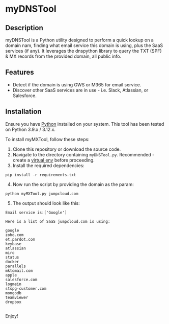 # myDNSTool

## Description
myDNSTool is a Python utility designed to perform a quick lookup on a domain nam, finding what email service this domain is using, plus the SaaS services (if any).
It leverages the dnspython library to query the TXT (SPF) & MX records from the provided domain, all public info. 

## Features
- Detect if the domain is using GWS or M365 for email service.
- Discover other SaaS services are in use - i.e. Slack, Atlassian, or Salesforce. 

## Installation

Ensure you have [Python](https://www.python.org/downloads/) installed on your system. This tool has been tested on Python 3.9.x / 3.12.x.

To install myMXTool, follow these steps:
1. Clone this repository or download the source code. 
2. Navigate to the directory containing `myDNSTool.py`. Recommended - create a [virtual env](https://docs.python.org/3/library/venv.html) before proceeding. 
3. Install the required dependencies:
```shell
pip install -r requirements.txt
```
4. Now run the script by providing the domain as the param:
```shell
python myMXTool.py jumpcloud.com  
```
5. The output should look like this:
```shell
Email service is:['Google']

Here is a list of SaaS jumpcloud.com is using:

google
zoho.com
et.pardot.com
keybase
atlassian
miro
status
docker
parallels
mktomail.com
apple
salesforce.com
logmein
stspg-customer.com
mongodb
teamviewer
dropbox


```
Enjoy!